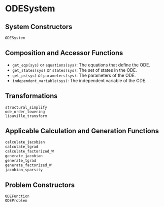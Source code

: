 # ODESystem

## System Constructors

```@docs
ODESystem
```

## Composition and Accessor Functions

- `get_eqs(sys)` or `equations(sys)`: The equations that define the ODE.
- `get_states(sys)` or `states(sys)`: The set of states in the ODE.
- `get_ps(sys)` or `parameters(sys)`: The parameters of the ODE.
- `independent_variable(sys)`: The independent variable of the ODE.

## Transformations

```@docs
structural_simplify
ode_order_lowering
liouville_transform
```

## Applicable Calculation and Generation Functions

```julia
calculate_jacobian
calculate_tgrad
calculate_factorized_W
generate_jacobian
generate_tgrad
generate_factorized_W
jacobian_sparsity
```

## Problem Constructors

```@docs
ODEFunction
ODEProblem
```
